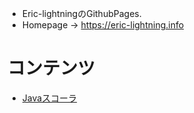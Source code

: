 - Eric-lightningのGithubPages.
- Homepage -> https://eric-lightning.info

# コンテンツ
- [Javaスコーラ](java-scola)